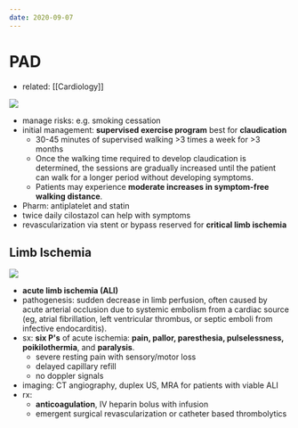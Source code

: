 ```yaml
---
date: 2020-09-07
---
```


# PAD

- related: [[Cardiology]]

<!-- PAD rx -->

![](https://photos.thisispiggy.com/file/wikiFiles/image-20200303161603821.png)

- manage risks: e.g. smoking cessation
- initial management: **supervised exercise program** best for **claudication**
	- 30-45 minutes of supervised walking >3 times a week for >3 months
	- Once the walking time required to  develop claudication is determined, the sessions are gradually increased until the patient can walk for a longer period without developing  symptoms.
	- Patients may experience **moderate increases in symptom-free walking distance**.
- Pharm: antiplatelet and statin
- twice daily cilostazol can help with symptoms
- revascularization via stent or bypass reserved for **critical limb ischemia**

## Limb Ischemia

<!-- limb ischemia types, deficit, doppler, management -->

![](https://photos.thisispiggy.com/file/wikiFiles/image-20200118103823130.png)

- **acute limb ischemia (ALI)**
- pathogenesis: sudden decrease in limb perfusion, often caused by acute arterial occlusion due to systemic embolism from a  cardiac source (eg, atrial fibrillation, left ventricular thrombus, or  septic emboli from infective endocarditis).
- sx: **six P's** of acute ischemia: **pain, pallor, paresthesia, pulselessness, poikilothermia**, and **paralysis**.
	- severe resting pain with sensory/motor loss
	- delayed capillary refill
	- no doppler signals
- imaging: CT angiography, duplex US, MRA for patients with viable ALI
- rx:
	- **anticoagulation**, IV heparin bolus with infusion
	- emergent surgical revascularization or catheter based thrombolytics
